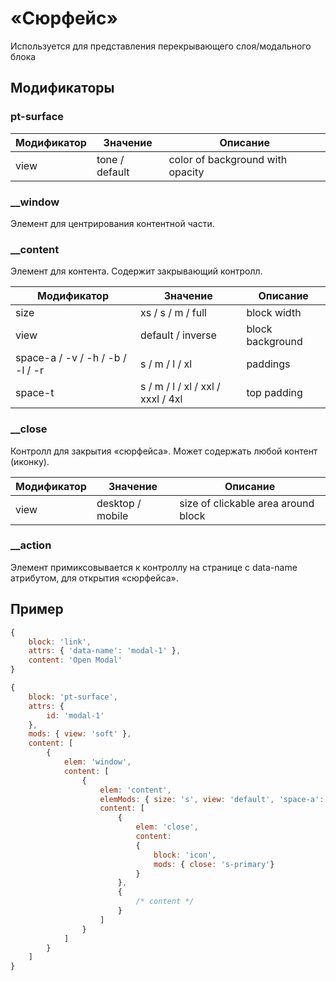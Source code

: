 # «Сюрфейс»
Используется для представления перекрывающего слоя/модального блока

## Модификаторы

### pt-surface
| Модификатор | Значение        | Описание                         |
| ----------- | --------------- | -------------------------------- |
| view        | tone / default  | color of background with opacity |


### __window
Элемент для центрирования контентной части.

### __content
Элемент для контента. Содержит закрывающий контролл.

| Модификатор                      | Значение                          | Описание            |
| -------------------------------- | --------------------------------- | ------------------- |
| size                             | xs / s / m / full                 | block width         |
| view                             | default / inverse                 | block background    |
| space-a / -v / -h / -b / -l / -r | s / m / l / xl                    | paddings            |
| space-t                          | s / m / l / xl / xxl / xxxl / 4xl | top padding         |


### __close
Контролл для закрытия «сюрфейса». Может содержать любой контент (иконку). 

| Модификатор | Значение         | Описание                            |
| ----------- | ---------------- | ----------------------------------- |
| view        | desktop / mobile | size of clickable area around block |


### __action
Элемент примиксовывается к контроллу на странице с data-name атрибутом, для открытия «сюрфейса».


## Пример

```javascript
{
	block: 'link',
	attrs: { 'data-name': 'modal-1' },
	content: 'Open Modal'
}

{
	block: 'pt-surface',
	attrs: {
		id: 'modal-1'
	},
	mods: { view: 'soft' },
	content: [
		{
			elem: 'window',
			content: [
				{
					elem: 'content',
					elemMods: { size: 's', view: 'default', 'space-a': 'xl' },
					content: [
						{
							elem: 'close',
							content:
							{
								block: 'icon',
								mods: { close: 's-primary'}
							}
						},
						{
							/* content */
						}
					]
				}
			]
		}
	]
}
```

